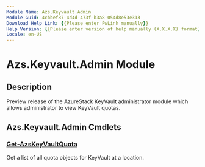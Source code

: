 ```yaml
---
Module Name: Azs.Keyvault.Admin
Module Guid: 4cbbef87-4d4d-473f-b3a8-054d8e53e313
Download Help Link: {{Please enter FwLink manually}}
Help Version: {{Please enter version of help manually (X.X.X.X) format}}
Locale: en-US
---
```


# Azs.Keyvault.Admin Module
## Description
Preview release of the AzureStack KeyVault administrator module which allows administrator to view KeyVault quotas. 

## Azs.Keyvault.Admin Cmdlets
### [Get-AzsKeyVaultQuota](Get-AzsKeyVaultQuota.md)
Get a list of all quota objects for KeyVault at a location.

